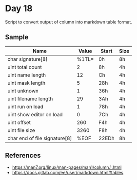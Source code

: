 # Day 18

Script to convert output of column into markdown table format.

## Sample

| Name                          | Value | Start | Size |
|-------------------------------|-------|-------|------|
| char signature[8]             | %1TL= | 0h    | 8h   |
| uint total count              | 2     | 8h    | 4h   |
| uint name length              | 12    | Ch    | 4h   |
| uint mask length              | 5     | 28h   | 4h   |
| uint unknown                  | 1     | 36h   | 4h   |
| uint filename length          | 29    | 3Ah   | 4h   |
| uint run on load              | 1     | 78h   | 4h   |
| uint show editor on load      | 0     | 7Ch   | 4h   |
| uint offset                   | 260   | F4h   | 4h   |
| uint file size                | 3260  | F8h   | 4h   |
| char end of file signature[8] | %EOF  | 22EDh | 8h   |

## References

* https://man7.org/linux/man-pages/man1/column.1.html
* https://docs.gitlab.com/ee/user/markdown.html#tables

